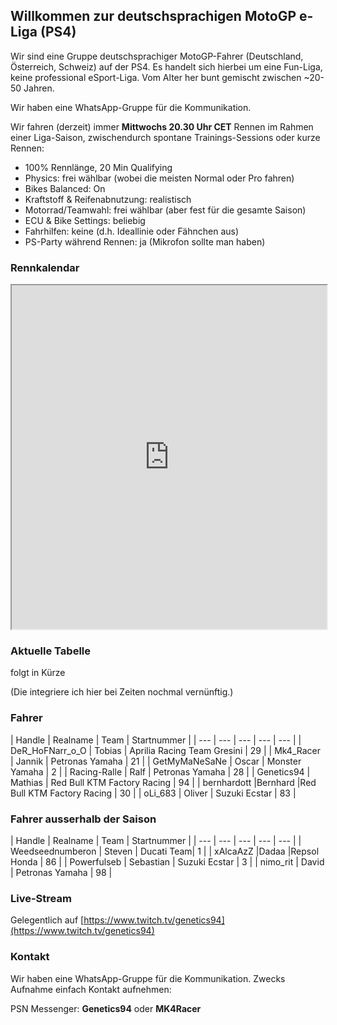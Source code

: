 ## Willkommen zur deutschsprachigen MotoGP e-Liga (PS4)

Wir sind eine Gruppe deutschsprachiger MotoGP-Fahrer (Deutschland, Österreich, Schweiz) auf der PS4. 
Es handelt sich hierbei um eine Fun-Liga, keine professional eSport-Liga.
Vom Alter her bunt gemischt zwischen ~20-50 Jahren.

Wir haben eine WhatsApp-Gruppe für die Kommunikation.

Wir fahren (derzeit) immer **Mittwochs 20.30 Uhr CET** Rennen im Rahmen einer Liga-Saison, zwischendurch spontane Trainings-Sessions oder kurze Rennen:

* 100% Rennlänge, 20 Min Qualifying
* Physics: frei wählbar (wobei die meisten Normal oder Pro fahren)
* Bikes Balanced: On
* Kraftstoff & Reifenabnutzung: realistisch
* Motorrad/Teamwahl: frei wählbar (aber fest für die gesamte Saison)
* ECU & Bike Settings: beliebig
* Fahrhilfen: keine (d.h. Ideallinie oder Fähnchen aus)
* PS-Party während Rennen: ja (Mikrofon sollte man haben)


### Rennkalendar

<iframe src="https://docs.google.com/spreadsheets/d/e/2PACX-1vRsxIB5gKj0ndlLVGoWx_vjSwLldWuj_va5aQ2ydE6loQSpiu-nSKIg4der7KKbQY9yDt4UXSWzzV51/pubhtml?gid=933464923&amp;single=true&amp;widget=true&amp;headers=false" width="100%" height="550"></iframe>


### Aktuelle Tabelle 

folgt in Kürze

(Die integriere ich hier bei Zeiten nochmal vernünftig.)

### Fahrer


| Handle | Realname |	Team | Startnummer |
| --- | --- | --- | --- | --- |
| DeR_HoFNarr_o_O | Tobias | Aprilia Racing Team Gresini |  	29 |
| Mk4_Racer	| Jannik	| Petronas Yamaha	| 21 |
| GetMyMaNeSaNe	| Oscar	| Monster Yamaha	| 2 |
| Racing-Ralle	| Ralf	| Petronas Yamaha |	28 |
| Genetics94	| Mathias	| Red Bull KTM Factory Racing	| 94 |
| bernhardott	|Bernhard	|Red Bull KTM Factory Racing	| 30 |
| oLi_683 |	Oliver	| Suzuki Ecstar	| 83 |


### Fahrer ausserhalb der Saison

| Handle | Realname |	Team | Startnummer |
| --- | --- | --- | --- | --- |
| Weedseednumberon | Steven	| Ducati Team| 	1 |
| xAlcaAzZ	|Dadaa	|Repsol Honda	| 86 |
| Powerfulseb	| Sebastian |	Suzuki Ecstar	| 3 |
| nimo_rit |	David |	Petronas Yamaha	| 98 |


### Live-Stream

Gelegentlich auf [https://www.twitch.tv/genetics94](https://www.twitch.tv/genetics94)

### Kontakt

Wir haben eine WhatsApp-Gruppe für die Kommunikation. Zwecks Aufnahme einfach Kontakt aufnehmen:

PSN Messenger: **Genetics94** oder **MK4Racer**
